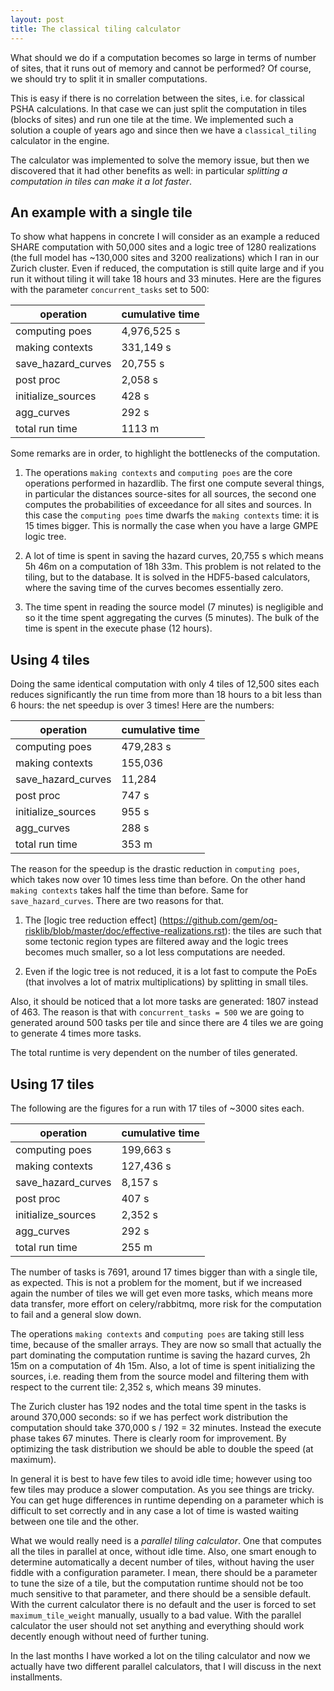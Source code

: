 ```yaml
---
layout: post
title: The classical tiling calculator
---
```


What should we do if a computation becomes so large in terms of number
of sites, that it runs out of memory and cannot be performed? Of course,
we should try to split it in smaller computations.

This is easy if there is no correlation between the sites, i.e. for
classical PSHA calculations. In that case we can just split the
computation in tiles (blocks of sites) and run one tile at the
time. We implemented such a solution a couple of years ago and since
then we have a `classical_tiling` calculator in the engine.

The calculator was implemented to solve the memory issue, but
then we discovered that it had other benefits as well: in particular
*splitting a computation in tiles can make it a lot faster*.

An example with a single tile
------------------------------

To show what happens in concrete I will consider as an example a
reduced SHARE computation with 50,000 sites and a logic tree of 1280
realizations (the full model has ~130,000 sites and 3200 realizations)
which I ran in our Zurich cluster. Even if reduced, the computation is
still quite large and if you run it without tiling it will take 18 hours
and 33 minutes. Here are the figures with the parameter `concurrent_tasks`
set to 500:

operation         | cumulative time
------------------|-------------------
computing poes	  | 4,976,525 s
making contexts	  | 331,149 s
save_hazard_curves| 20,755 s
post proc         | 2,058 s
initialize_sources|	428 s
agg_curves        | 292 s
total run time    | 1113 m

Some remarks are in order, to highlight the bottlenecks of the computation.

1. The operations `making contexts` and `computing poes` are the core
operations performed in hazardlib. The first one compute several things,
in particular the distances source-sites for all sources, the second
one computes the probabilities of exceedance for all sites and sources.
In this case the `computing poes` time dwarfs the `making contexts` time:
it is 15 times bigger. This is normally the case when you have a large
GMPE logic tree.

2. A lot of time is spent in saving the hazard curves, 20,755 s which
means 5h 46m on a computation of 18h 33m. This problem is not related
to the tiling, but to the database. It is solved in the HDF5-based
calculators, where the saving time of the curves becomes essentially
zero.

3. The time spent in reading the source model (7 minutes) is negligible
and so it the time spent aggregating the curves (5 minutes). The bulk of
the time is spent in the execute phase (12 hours).

Using 4 tiles
--------------------------------------------------

Doing the same identical computation with only 4 tiles of 12,500 sites
each reduces significantly the run time from more than 18 hours to a
bit less than 6 hours: the net speedup is over 3 times! Here are the
numbers:

operation         | cumulative time
------------------|-------------------
computing poes	  | 479,283 s
making contexts	  | 155,036
save_hazard_curves| 11,284
post proc         | 747 s
initialize_sources|	955 s
agg_curves        | 288	s
total run time    | 353 m

The reason for the speedup is the drastic reduction in `computing poes`,
which takes now over 10 times less time than before. On the other hand
`making contexts` takes half the time than before. Same for 
`save_hazard_curves`. There are two reasons for that.

1. The [logic tree reduction effect]
(https://github.com/gem/oq-risklib/blob/master/doc/effective-realizations.rst):
the tiles are such that some tectonic region types are filtered away
and the logic trees becomes much smaller, so a lot less computations
are needed.

2. Even if the logic tree is not reduced, it is a lot fast to compute
the PoEs (that involves a lot of matrix multiplications) by splitting
in small tiles.

Also, it should be noticed that a lot more tasks are generated: 1807
instead of 463. The reason is that with `concurrent_tasks = 500` we
are going to generated around 500 tasks per tile and since there are 4
tiles we are going to generate 4 times more tasks.

The total runtime is very dependent on the number of tiles generated.

Using 17 tiles
----------------------------------------

The following are the figures for a run with 17 tiles of ~3000 sites
each.

operation         | cumulative time
------------------|-------------------
computing poes	  | 199,663 s
making contexts	  | 127,436 s
save_hazard_curves| 8,157 s
post proc         | 407 s
initialize_sources|	2,352 s
agg_curves        | 292	s
total run time    | 255 m

The number of tasks is 7691, around 17 times bigger than with a single tile, as
expected. This is not a problem for the moment, but if we increased again
the number of tiles we will get even more tasks, which means
more data transfer, more effort on celery/rabbitmq, more risk for the
computation to fail and a general slow down.

The operations `making contexts` and `computing poes` are taking still
less time, because of the smaller arrays. They are now so small that
actually the part dominating the computation runtime is saving the
hazard curves, 2h 15m on a computation of 4h 15m. Also, a lot of time
is spent initializing the sources, i.e. reading them from the source
model and filtering them with respect to the current tile: 2,352 s,
which means 39 minutes.

The Zurich cluster has 192 nodes and the total time spent in the tasks
is around 370,000 seconds: so if we has perfect work distribution
the computation should take 370,000 s / 192 = 32 minutes. Instead
the execute phase takes 67 minutes. There is clearly room for
improvement. By optimizing the task distribution we should
be able to double the speed (at maximum).

In general it is best to have few tiles to avoid idle time; however
using too few tiles may produce a slower computation. As you see
things are tricky. You can get huge differences in runtime depending
on a parameter which is difficult to set correctly and in any case a lot
of time is wasted waiting between one tile and the other.

What we would really need is a *parallel tiling calculator*. One that
computes all the tiles in parallel at once, without idle time. Also,
one smart enough to determine automatically a decent number of tiles,
without having the user fiddle with a configuration parameter. I mean,
there should be a parameter to tune the size of a tile, but the
computation runtime should not be too much sensitive to that parameter,
and there should be a sensible default. With the current calculator
there is no default and the user is forced to set `maximum_tile_weight`
manually, usually to a bad value. With the parallel calculator the
user should not set anything and everything should work decently enough
without need of further tuning.

In the last months I have worked a lot on the tiling calculator and now
we actually have two different parallel calculators, that I will discuss
in the next installments.
